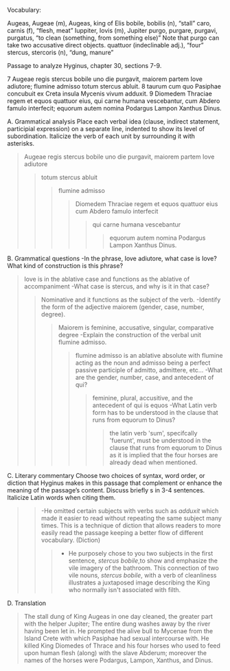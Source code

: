 Vocabulary:

Augeas, Augeae (m), Augeas, king of Elis
bobile, bobilis (n), “stall”
caro, carnis (f), “flesh, meat”
Iuppiter, Iovis (m), Jupiter
purgo, purgare, purgavi, purgatus, “to clean (something, from something else)” Note that purgo can take two accusative direct objects.
quattuor (indeclinable adj.), “four”
stercus, stercoris (n), “dung, manure”

Passage to analyze
Hyginus, chapter 30, sections 7-9.

7 Augeae regis stercus bobile uno die purgavit, maiorem partem Iove adiutore; flumine admisso totum stercus abluit.
8 taurum cum quo Pasiphae concubuit ex Creta insula Mycenis vivum adduxit.
9 Diomedem Thraciae regem et equos quattuor eius, qui carne humana vescebantur, cum Abdero famulo interfecit; equorum autem nomina Podargus Lampon Xanthus Dinus.

A. Grammatical analysis
Place each verbal idea (clause, indirect statement, participial expression) on a separate line, indented to show its level of subordination.
Italicize the verb of each unit by surrounding it with asterisks.
>Augeae regis stercus bobile uno die purgavit, maiorem partem Iove adiutore
>>totum stercus abluit
>>>flumine admisso
>>>>Diomedem Thraciae regem et equos quattuor eius cum Abdero famulo interfecit
>>>>>qui carne humana vescebantur
>>>>>>equorum autem nomina Podargus Lampon Xanthus Dinus.

B. Grammatical questions
-In the phrase, Iove adiutore, what case is Iove? What kind of construction is this phrase?
>Iove is in the ablative case and functions as the ablative of accompaniment 
-What case is stercus, and why is it in that case?
>>Nominative and it functions as the subject of the verb.
-Identify the form of the adjective maiorem (gender, case, number, degree).
>>>Maiorem is feminine, accusative, singular, comparative degree
-Explain the construction of the verbal unit flumine admisso.
>>>> flumine admisso is an ablative absolute with flumine acting as the noun and admisso being a perfect passive participle of admitto, admittere, etc...
-What are the gender, number, case, and antecedent of qui?
>>>>> feminine, plural, accusitive, and the antecedent of qui is equos 
-What Latin verb form has to be understood in the clause that runs from equorum to Dinus?
>>>>>> the latin verb 'sum', specifcally 'fuerunt', must be understood in the clause that runs from equorum to Dinus as it is implied that the four horses are already dead when mentioned. 

C. Literary commentary
Choose two choices of syntax, word order, or diction that Hyginus makes in this passage that complement or enhance the meaning of the passage’s content.
Discuss briefly s in 3-4 sentences.
Italicize Latin words when citing them.
>>-He omitted certain subjects with verbs such as *adduxit* which made it easier to read without repeating the same subject many times. This is a technique of diction
that allows readers to more easily read the passage keeping a better flow of different vocabulary. (Diction)
>>>- He purposely chose to you two subjects in the first sentence, *stercus bobile*,to show and emphasize the vile imagery of the bathroom. This connection
     of two vile nouns, *stercus bobile*, with a verb of cleanliness illustrates a juxtaposed image describing the King who normally isn't associated with filth.

D. Translation 
   >The stall dung of King Augeas in one day cleaned, the greater part with the helper Jupiter; The entire dung washes away by the river having been let in.
   He prompted the alive bull to Mycenae from the Island Crete with which Pasiphae had sexual intercourse with. He killed King Diomedes of Thrace and his four
   horses who used to feed upon human flesh (along) with the slave Abderum; moreover the names of the horses were Podargus, Lampon, Xanthus, and Dinus.

